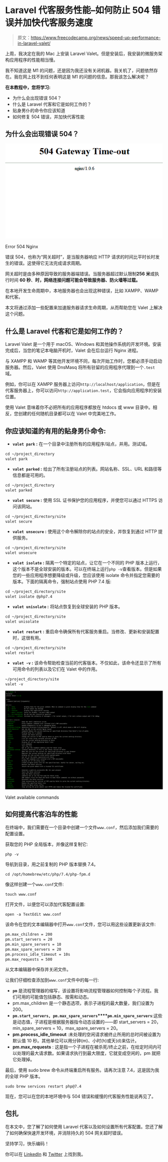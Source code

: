 # Laravel 代客服务性能–如何防止 504 错误并加快代客服务速度

> 原文：<https://www.freecodecamp.org/news/speed-up-performance-in-laravel-valet/>

上周，我决定在我的 Mac 上安装 Laravel Valet。但是安装后，我安装的微服务架构应用程序的性能相当慢。

我不知道这是 M1 的问题，还是因为我还没有关闭机器。我关机了，问题依然存在。我在网上找不到任何表明这是 M1 的问题的信息。那我该怎么解决呢？

****在本教程中，您将学习:****

*   为什么会出现错误 504？
*   什么是 Laravel 代客和它是如何工作的？
*   贴身男仆的命令你应该知道
*   如何修复 504 错误，并加快代客性能

## 为什么会出现错误 504？

![image-145](img/8048fafdc6df873eb4f138be92dcd77b.png)

Error 504 Nginx

错误 504，也称为“网关超时”，是当服务器响应 HTTP 请求的时间比平时长时发生的错误。这使得它无法完成请求周期。

网关超时是由多种原因导致的服务器端错误。当服务器超过默认限制**256 米**或执行时间 **60 秒**、**时，网络连接问题可能会导致服务器、防火墙等过载。**

在本地开发生命周期中，本地服务器也会出现这种错误，比如 XAMPP、WAMP 和代客。

本文将通过添加一些配置来加速服务器请求生命周期，从而帮助您在 Valet 上解决这个问题。

## 什么是 Laravel 代客和它是如何工作的？

Laravel Valet 是一个用于 macOS、Windows 和其他操作系统的开发环境。安装完成后，当您的笔记本电脑开机时，Valet 会在后台运行 Nginx 进程。

与 XAMPP 和 WAMP 等其他开发环境不同，每次开始工作时，您都必须手动启动服务器。然后，Valet 使用 DnsMasq 将所有驻留的应用程序代理到一个`.test`域。

例如，你可以在 XAMPP 服务器上访问`http://localhost/application`，但是在代客服务器上，你可以访问`http://application.test`，它会指向应用程序的安装位置。

使用 Valet 意味着你不必把所有的应用程序都放在 htdocs 或 www 目录中。相反，您创建的任何随机目录都可以在 Valet 中完美地工作。

## 你应该知道的有用的贴身男仆命令:

*   **`valet park` :** 在一个目录中注册所有的应用程序/站点，并用。测试域。

```
cd ~/project_directory
valet park 
```

*   **`valet parked` :** 给出了所有注册站点的列表。网站名称、SSL、URL 和路径等信息都是可用的。

```
cd ~/project_directory
valet parked
```

*   **`valet secure` :** 使用 SSL 证书保护您的应用程序，并使您可以通过 HTTPS 访问该网站。

```
cd ~/project_directory/site
valet secure
```

*   **`valet unsecure` :** 使用这个命令解除你的站点的安全，并恢复到通过 HTTP 提供服务。

```
cd ~/project_directory/site
valet unsecure 
```

*   **`valet isolate` :** 隔离一个特定的站点，让它在一个不同的 PHP 版本上运行，这个版本不是全球安装的版本。可以在终端上运行`php -v`查看版本。但是如果您的一些应用程序想要降级或升级，您应该使用 isolate 命令并指定您需要的版本。下面的隔离命令，强制站点使用 PHP 7.4 版:

```
cd ~/project_directory/site
valet isolate @php7.4
```

*   **`valet unisolate` :** 将站点恢复到全球安装的 PHP 版本。

```
cd ~/project_directory/site
valet unisolate
```

*   **`valet restart` :** 重启命令确保所有代客服务重启。当修改、更新和安装配置时，这很有用。

```
cd ~/project_directory/site
valet restart
```

*   **`valet -v` :** 该命令帮助检查当前的代客版本。不仅如此，该命令还显示了所有可用命令的列表以及它们在 Valet 中的作用。

```
~/project_directory/site
valet -v
```

![Screenshot-2022-12-26-at-11.33.10](img/177315236c43fa7749be89f67c58ba9f.png)

Valet available commands

## 如何提高代客泊车的性能

在终端中，我们需要在一个目录中创建一个文件`www.conf`，然后添加我们需要的配置设置。

获取您的 PHP 全局版本，并像这样复制它:

```
php -v
```

导航到目录，用之前复制的 PHP 版本替换 7.4。

```
cd /opt/homebrew/etc/php/7.4/php-fpm.d
```

像这样创建一个`www.conf`文件:

```
touch www.conf 
```

打开文件，以便您可以添加代客配置设置:

```
open -a TextEdit www.conf
```

该命令在您的文本编辑器中打开`www.conf`文件，您可以用这些设置更新该文件:

```
pm.max_children = 200
pm.start_servers = 20
pm.min_spare_servers = 10
pm.max_spare_servers = 20
pm.process_idle_timeout = 10s
pm.max_requests = 500
```

从文本编辑器中保存并关闭文件。

让我们仔细检查添加到`www.conf`文件中的每一行:

*   **`pm`** 是流程管理器的缩写，该设置将影响流程管理器如何控制每个子流程。我们可用的可能值包括静态、按需和动态。
*   pm.max_children 是一个静态选项，表示子进程的最大数量，我们设置为 200。
*   **`pm.start_servers, pm.max_spare_servers`****`pm.min_spare_servers`**:这些是动态值，子进程是根据服务器指令动态设置的——即 start_servers = 20，min_spare_servers = 10，max_spare_servers = 20。
*   **pm.process_idle_timeout** :未处理的空闲请求被终止所用的总时间被设置为默认值 10 秒。其他单位可以用分钟(m)、小时(h)或天(d)来估计。
*   **pm.max_requests** : 这是指一个子进程在被杀死/终止之前，在给定时间内可以处理的最大请求数。如果请求执行到最大限度，它就变成空闲的，pm 就把它处理掉。

最后，使用 sudo brew 命令从终端重启所有服务。请再次注意 7.4，这是因为我的全球 PHP 版本。

```
sudo brew services restart php@7.4
```

现在，您可以在您的本地环境中与 504 错误和缓慢的代客服务性能说再见了。

## 包扎

在本文中，您了解了如何使用 Laravel 代客以及如何设置所有代客配置。您还了解了如何确保快速开发环境，并消除持久的 504 网关超时错误。

坚持学习，快乐编码！

你可以在 [LinkedIn](https://www.linkedin.com/in/suleolanrewaju/) 和 [Twitter](https://twitter.com/bigdevlarry) 上找到我。